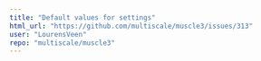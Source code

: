 ```yaml
---
title: "Default values for settings"
html_url: "https://github.com/multiscale/muscle3/issues/313"
user: "LourensVeen"
repo: "multiscale/muscle3"
---
```


